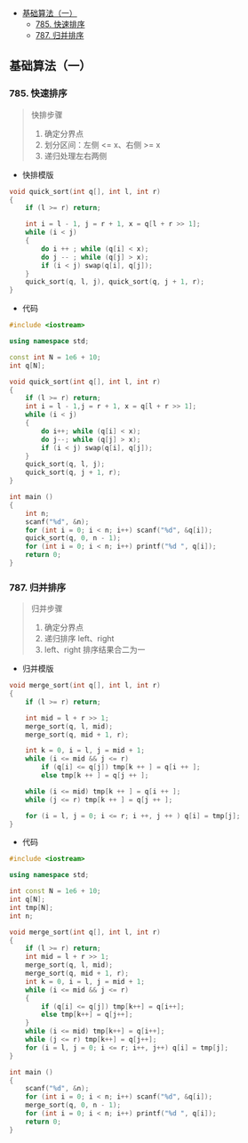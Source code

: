 <!-- vim-markdown-toc GFM -->

* [基础算法（一）](#基础算法一)
	* [785. 快速排序](#785-快速排序)
	* [787. 归并排序](#787-归并排序)

<!-- vim-markdown-toc -->

## 基础算法（一）

### 785. 快速排序

> 快排步骤
>
> 1. 确定分界点
> 2. 划分区间：左侧 <= x、右侧 >= x
> 3. 递归处理左右两侧

- 快排模版

```C++
void quick_sort(int q[], int l, int r)
{
    if (l >= r) return;

    int i = l - 1, j = r + 1, x = q[l + r >> 1];
    while (i < j)
    {
        do i ++ ; while (q[i] < x);
        do j -- ; while (q[j] > x);
        if (i < j) swap(q[i], q[j]);
    }
    quick_sort(q, l, j), quick_sort(q, j + 1, r);
}
```

- 代码

```C++
#include <iostream>

using namespace std;

const int N = 1e6 + 10;
int q[N];

void quick_sort(int q[], int l, int r)
{
    if (l >= r) return;
    int i = l - 1,j = r + 1, x = q[l + r >> 1];
    while (i < j)
    {
        do i++; while (q[i] < x);
        do j--; while (q[j] > x);
        if (i < j) swap(q[i], q[j]);
    }
    quick_sort(q, l, j);
    quick_sort(q, j + 1, r);
}

int main ()
{
    int n;
    scanf("%d", &n);
    for (int i = 0; i < n; i++) scanf("%d", &q[i]);
    quick_sort(q, 0, n - 1);
    for (int i = 0; i < n; i++) printf("%d ", q[i]);
    return 0;
}
```

### 787. 归并排序

> 归并步骤
>
> 1. 确定分界点
> 2. 递归排序 left、right
> 3. left、right 排序结果合二为一

- 归并模版

```C++
void merge_sort(int q[], int l, int r)
{
    if (l >= r) return;

    int mid = l + r >> 1;
    merge_sort(q, l, mid);
    merge_sort(q, mid + 1, r);

    int k = 0, i = l, j = mid + 1;
    while (i <= mid && j <= r)
        if (q[i] <= q[j]) tmp[k ++ ] = q[i ++ ];
        else tmp[k ++ ] = q[j ++ ];

    while (i <= mid) tmp[k ++ ] = q[i ++ ];
    while (j <= r) tmp[k ++ ] = q[j ++ ];

    for (i = l, j = 0; i <= r; i ++, j ++ ) q[i] = tmp[j];
}
```

- 代码

```C++
#include <iostream>

using namespace std;

int const N = 1e6 + 10;
int q[N];
int tmp[N];
int n;

void merge_sort(int q[], int l, int r)
{
    if (l >= r) return;
    int mid = l + r >> 1;
    merge_sort(q, l, mid);
    merge_sort(q, mid + 1, r);
    int k = 0, i = l, j = mid + 1;
    while (i <= mid && j <= r)
    {
        if (q[i] <= q[j]) tmp[k++] = q[i++];
        else tmp[k++] = q[j++];
    }
    while (i <= mid) tmp[k++] = q[i++];
    while (j <= r) tmp[k++] = q[j++];
    for (i = l, j = 0; i <= r; i++, j++) q[i] = tmp[j];
}

int main ()
{
    scanf("%d", &n);
    for (int i = 0; i < n; i++) scanf("%d", &q[i]);
    merge_sort(q, 0, n - 1);
    for (int i = 0; i < n; i++) printf("%d ", q[i]);
    return 0;
}
```
